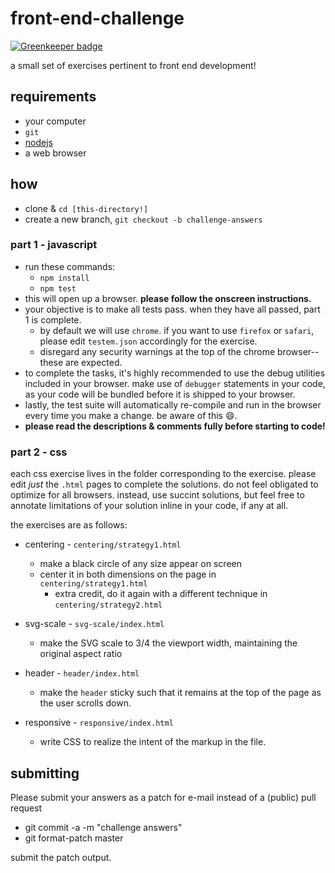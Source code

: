 # front-end-challenge

[![Greenkeeper badge](https://badges.greenkeeper.io/cdaringe/GXQqA0DJsB.svg)](https://greenkeeper.io/)

a small set of exercises pertinent to front end development!

## requirements

- your computer
- `git`
- [nodejs](http://www.nodejs.org)
- a web browser

## how

- clone & `cd [this-directory!]`
- create a new branch, `git checkout -b challenge-answers`

### part 1 - javascript

- run these commands:
  - `npm install`
  - `npm test`
- this will open up a browser.  **please follow the onscreen instructions.**
- your objective is to make all tests pass. when they have all passed, part 1 is complete.
  - by default we will use `chrome`. if you want to use `firefox` or `safari`, please edit `testem.json` accordingly for the exercise.
  - disregard any security warnings at the top of the chrome browser--these are expected.
- to complete the tasks, it's highly recommended to use the debug utilities included in your browser.  make use of `debugger` statements in your code, as your code will be bundled before it is shipped to your browser.
- lastly, the test suite will automatically re-compile and run in the browser every time you make a change. be aware of this :smile:.
- **please read the descriptions & comments fully before starting to code!**

### part 2 - css

each css exercise lives in the folder corresponding to the exercise.  please edit _just_ the `.html` pages to complete the solutions.  do not feel obligated to optimize for all browsers.  instead, use succint solutions, but feel free to annotate limitations of your solution inline in your code, if any at all.

the exercises are as follows:

- centering - `centering/strategy1.html`
  - make a black circle of any size appear on screen
  - center it in both dimensions on the page in `centering/strategy1.html`
    - extra credit, do it again with a different technique in `centering/strategy2.html`

- svg-scale - `svg-scale/index.html`
  - make the SVG scale to 3/4 the viewport width, maintaining the original aspect ratio

- header - `header/index.html`
  - make the `header` sticky such that it remains at the top of the page as the user scrolls down.

- responsive - `responsive/index.html`
  - write CSS to realize the intent of the markup in the file.

## submitting

Please submit your answers as a patch for e-mail instead of a (public) pull request

- git commit -a -m "challenge answers"
- git format-patch master

submit the patch output.
